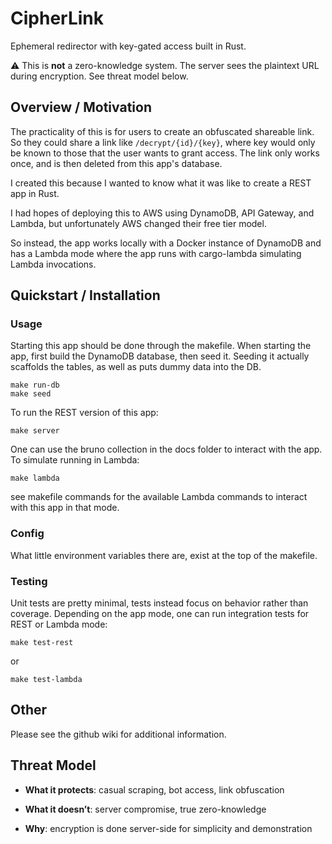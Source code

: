 # CipherLink
Ephemeral redirector with key-gated access built in Rust.

⚠️ This is **not** a zero-knowledge system. The server sees the plaintext URL during encryption. See threat model below.

## Overview / Motivation
The practicality of this is for users to create an obfuscated shareable link. So they could share a link like ```/decrypt/{id}/{key}```, where key would only be known to those that the user wants to grant access. The link only works once, and is then deleted from this app's database.

I created this because I wanted to know what it was like to create a REST app in Rust.

I had hopes of deploying this to AWS using DynamoDB, API Gateway, and Lambda, but unfortunately AWS changed their free tier model.

So instead, the app works locally with a Docker instance of DynamoDB and has a Lambda mode where the app runs with cargo-lambda simulating Lambda invocations.

## Quickstart / Installation
### Usage
Starting this app should be done through the makefile. When starting the app, first build the DynamoDB database, then seed it. Seeding it actually scaffolds the tables, as well as puts dummy data into the DB.
```
make run-db
make seed
```
To run the REST version of this app:
```
make server
```
One can use the bruno collection in the docs folder to interact with the app.
To simulate running in Lambda:
```
make lambda
```
see makefile commands for the available Lambda commands to interact with this app in that mode.
### Config
What little environment variables there are, exist at the top of the makefile.
### Testing 
Unit tests are pretty minimal, tests instead focus on behavior rather than coverage. Depending on the app mode, one can run integration tests for REST or Lambda mode:
```
make test-rest
```
or
```
make test-lambda
```

## Other
Please see the github wiki for additional information.

## Threat Model
* **What it protects**: casual scraping, bot access, link obfuscation

* **What it doesn’t**: server compromise, true zero-knowledge

* **Why**: encryption is done server-side for simplicity and demonstration